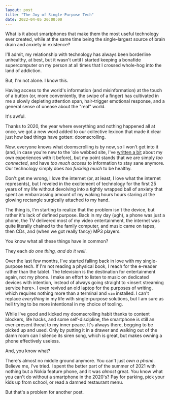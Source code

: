```yaml
---
layout: post
title: "The Joy of Single-Purpose Tech"
date: 2022-04-05 20:00:00
---
```


What is it about smartphones that make them the most useful technology ever
created, while at the same time being the single-largest source of brain drain
and anxiety in existence?

I'll admit, my relationship with technology has always been borderline unhealthy,
at best, but it wasn't until I started keeping a bonafide supercomputer on my
person at all times that I crossed whole-hog into the land of addiction.

But, I'm not alone. I know this.

Having access to the world's information (and misinformation) at the touch of a
button (or, more conveniently, the swipe of a finger) has cultivated in me a
slowly depleting attention span, hair-trigger emotional response, and a general
sense of unease about the "real" world.

It's awful.

Thanks to 2020, the year where everything and nothing happened all at once, we
got a new word added to our collective lexicon that made it clear just how bad
things have gotten: doomscrolling.

Now, everyone knows what doomscrolling is by now, so I won't get into it (and, in
case you're new to the 'ole webbed site, I've
[written a bit](/2020/12/14/get-a-typewriter-write-a-friend.html) about my own
experiences with it before), but my point stands that we are simply *too
connected*, and have *too much access* to information to stay sane anymore. Our
technology simply does *too fucking much* to be healthy.

Don't get me wrong, I love the internet (or, at least, I love what the internet
represents), but I reveled in the excitement of technology for the first 25 years
of my life without devolving into a tightly wrapped ball of anxiety that spent
an embarrassing amount of my waking hours hours staring at the glowing rectangle
surgically attached to my hand.

The thing is, I'm starting to realize that the problem isn't the device, but
rather it's lack of defined purpose. Back in my day (ugh), a phone was just a
phone, the TV delivered most of my video entertainment, the internet was quite
literally chained to the family computer, and music came on tapes, then CDs, and
(when we got really fancy) MP3 players.

You know what all these things have in common?

They each *do one thing, and do it well*.

Over the last few months, I've started falling back in love with my single-purpose
tech. If I'm not reading a physical book, I reach for the e-reader rather than
the tablet. The television is the destination for entertainment again, not my
phone. I make an effort to listen to music on dedicated devices with intention,
instead of always going straight to \<insert streaming service here\>. I even
revived an old laptop for the purposes of writing, which requires nothing more
than a terminal and `vim` installed. I can't replace *everything* in my life with
single-purpose solutions, but I am sure as hell trying to be more intentional in
my choice of tooling.

While I've good and kicked my doomscrolling habit thanks to content blockers,
life hacks, and some self-discipline, the smartphone is still an ever-present
threat to my inner peace. It's always there, begging to be picked up and used.
Only by putting it in a drawer and walking out of the damn room can I silence its
siren song, which is great, but makes owning a phone effectively useless.

And, you know what?

There's almost no middle ground anymore. You can't just *own
a phone*. Believe me, I've tried. I spent the better part of the summer of 2021
with nothing but a Nokia feature phone, and it was *almost* great. You know what
you can't do without a smartphone in the 2020's? Pay for parking, pick your kids
up from school, or read a damned restaurant menu.

But that's a problem for another post.
